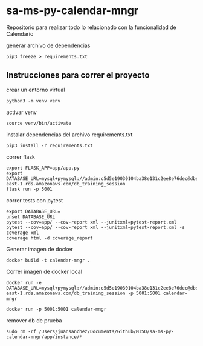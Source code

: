 # sa-ms-py-calendar-mngr
Repositorio para realizar todo lo relacionado con la funcionalidad de Calendario



generar archivo de dependencias
```
pip3 freeze > requirements.txt
```

## Instrucciones para correr el proyecto

crear un entorno virtual
```
python3 -m venv venv
```
activar venv
```
source venv/bin/activate
```
instalar dependencias del archivo requirements.txt
```
pip3 install -r requirements.txt
```

correr flask
```
export FLASK_APP=app/app.py
export DATABASE_URL=mysql+pymysql://admin:c5d5e19030104ba38e131c2ee8e76dec@dbsportapprestore.cvweuasge1pc.us-east-1.rds.amazonaws.com/db_training_session
flask run -p 5001
```

correr tests con pytest
```
export DATABASE_URL=
unset DATABASE_URL
pytest --cov=app/ --cov-report xml --junitxml=pytest-report.xml
pytest --cov=app/ --cov-report xml --junitxml=pytest-report.xml -s
coverage xml
coverage html -d coverage_report
```

Generar imagen de docker
```
docker build -t calendar-mngr .
```

Correr imagen de docker local
```
docker run -e DATABASE_URL=mysql+pymysql://admin:c5d5e19030104ba38e131c2ee8e76dec@dbsportapprestore.cvweuasge1pc.us-east-1.rds.amazonaws.com/db_training_session -p 5001:5001 calendar-mngr

docker run -p 5001:5001 calendar-mngr
```

remover db de prueba
```
sudo rm -rf /Users/juansanchez/Documents/Github/MISO/sa-ms-py-calendar-mngr/app/instance/*
```